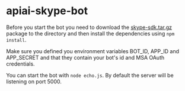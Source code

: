 # apiai-skype-bot

Before you start the bot you need to download the [skype-sdk.tar.gz](https://developer.microsoft.com/en-us/skype/bots/downloads) 
package to the directory and then install the dependencies using 
`npm install`.

Make sure you defined you environment variables BOT_ID, APP_ID and APP_SECRET and 
that they contain your bot's id and MSA OAuth credentials.

You can start the bot with `node echo.js`. By default the server will
be listening on port 5000.